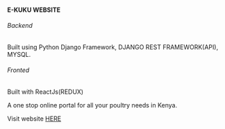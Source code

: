 #### E-KUKU WEBSITE

###### Backend

Built using Python Django Framework, DJANGO REST FRAMEWORK(API), MYSQL.

###### Fronted

Built with ReactJs(REDUX)

A one stop online portal for all your poultry needs in Kenya.

Visit website [HERE](https://e-kuku.co.ke)
